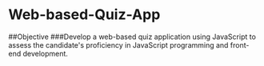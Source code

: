 # Web-based-Quiz-App
##Objective
###Develop a web-based quiz application using JavaScript to assess the candidate's proficiency in JavaScript programming and front-end development.
